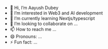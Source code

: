 - 👋 Hi, I’m Aayush Dubey 
- 👀 I’m interested in Web3 and AI development  
- 🌱 I’m currently learning Nextjs/typescript 
- 💞️ I’m looking to collaborate on ...
- 📫 How to reach me ...
- 😄 Pronouns: ...
- ⚡ Fun fact: ...

<!---
Aayushdubey05/Aayushdubey05 is a ✨ special ✨ repository because its `README.md` (this file) appears on your GitHub profile.
You can click the Preview link to take a look at your changes.
--->
